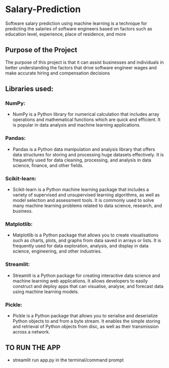 # Salary-Prediction
Software salary prediction using machine learning is a technique for predicting the salaries of software engineers based on factors such as education level, experience, place of residence, and 
more

## Purpose of the Project 
The purpose of this project is that it can assist businesses and individuals in better understanding the factors that drive software engineer wages and make accurate hiring and compensation decisions

## Libraries used:
### NumPy:
- NumPy is a Python library for numerical calculation that includes array operations and mathematical functions which are quick and efficient. It is popular in data analysis and machine learning applications.

### Pandas:
- Pandas is a Python data manipulation and analysis library that offers data structures for storing and processing huge datasets effectively. It is frequently used for data cleaning, processing, and analysis in data science, finance, and other fields.

### Scikit-learn:
- Scikit-learn is a Python machine learning package that includes a variety of supervised and unsupervised learning algorithms, as well as model selection and assessment tools. It is commonly used to solve many machine learning problems related to data science, research, and business.

### Matplotlib:
- Matplotlib is a Python package that allows you to create visualisations such as charts, plots, and graphs from data saved in arrays or lists. It is frequently used for data exploration, analysis, and display in data science, engineering, and other industries.

### Streamlit:
- Streamlit is a Python package for creating interactive data science and machine learning web applications. It allows developers to easily construct and deploy apps that can visualise, analyse, and forecast data using machine learning models.

### Pickle:
- Pickle is a Python package that allows you to serialise and deserialize Python objects to and from a byte stream. It enables the simple storing and retrieval of Python objects from disc, as well as their transmission across a network.

## TO RUN THE APP 
- streamlit run app.py
in the terminal/command prompt 
